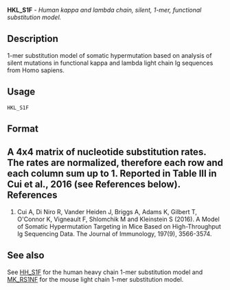 





**HKL_S1F** - *Human kappa and lambda chain, silent, 1-mer, functional substitution model.*

Description
--------------------

1-mer substitution model of somatic hypermutation based on analysis of silent mutations
in functional kappa and lambda light chain Ig sequences from Homo sapiens.


Usage
--------------------
```
HKL_S1F
```


Format
-------------------
A 4x4 matrix of nucleotide substitution rates. The rates are normalized,
therefore each row and each column sum up to 1. Reported in Table III in
Cui et al., 2016 (see References below).
References
-------------------


1. Cui A, Di Niro R, Vander Heiden J, Briggs A, Adams K, Gilbert T, O'Connor K,
Vigneault F, Shlomchik M and Kleinstein S (2016). A Model of Somatic Hypermutation 
Targeting in Mice Based on High-Throughput Ig Sequencing Data. The Journal of 
Immunology, 197(9), 3566-3574.
 




See also
-------------------

See [HH_S1F](HH_S1F.md) for the human heavy chain 1-mer substitution model and 
[MK_RS1NF](MK_RS1NF.md) for the mouse light chain 1-mer substitution model.




